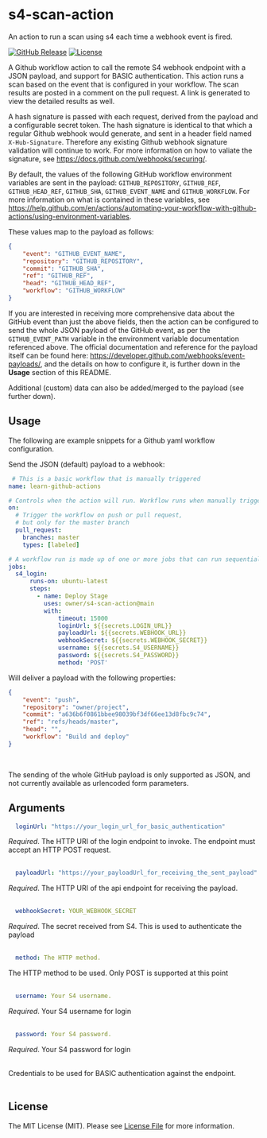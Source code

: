 # s4-scan-action
An action to run a scan using s4 each time a webhook event is fired. 

[![GitHub Release][ico-release]][link-github-release]
[![License][ico-license]](LICENSE)

A Github workflow action to call the remote S4 webhook endpoint with a JSON payload, and support for BASIC authentication. This action runs a scan based on the event that is configured in your workflow. The scan results are posted in a comment on the pull request. A link is generated to view the detailed results as well. 

A hash signature is passed with each request, 
derived from the payload and a configurable secret token. The hash signature is 
identical to that which a regular Github webhook would generate, and sent in a header 
field named `X-Hub-Signature`. Therefore any existing Github webhook signature 
validation will continue to work. For more information on how to valiate the signature, 
see <https://docs.github.com/webhooks/securing/>.

By default, the values of the following GitHub workflow environment variables are sent in the 
payload: `GITHUB_REPOSITORY`, `GITHUB_REF`, `GITHUB_HEAD_REF`, `GITHUB_SHA`, `GITHUB_EVENT_NAME` 
and `GITHUB_WORKFLOW`. For more information on what is contained in these variables, see 
<https://help.github.com/en/actions/automating-your-workflow-with-github-actions/using-environment-variables>. 

These values map to the payload as follows:

```json
{
    "event": "GITHUB_EVENT_NAME",
    "repository": "GITHUB_REPOSITORY",
    "commit": "GITHUB_SHA",
    "ref": "GITHUB_REF",
    "head": "GITHUB_HEAD_REF",
    "workflow": "GITHUB_WORKFLOW"
}
```

If you are interested in receiving more comprehensive data about the GitHub event than just the 
above fields, then the action can be configured to send the whole JSON payload of the GitHub event, 
as per the `GITHUB_EVENT_PATH` variable in the environment variable documentation referenced above. 
The official documentation and reference for the payload itself can be found here: 
<https://developer.github.com/webhooks/event-payloads/>, and the details on how to configure it, 
is further down in the **Usage** section of this README.

Additional (custom) data can also be added/merged to the payload (see further down).


## Usage

The following are example snippets for a Github yaml workflow configuration. <br/>

Send the JSON (default) payload to a webhook:

```yml
 # This is a basic workflow that is manually triggered
name: learn-github-actions

# Controls when the action will run. Workflow runs when manually triggered using the UI or API.
on:
  # Trigger the workflow on push or pull request,
  # but only for the master branch
  pull_request:
    branches: master
    types: [labeled]

# A workflow run is made up of one or more jobs that can run sequentially or in parallel
jobs:
  s4_login:
      runs-on: ubuntu-latest
      steps:
        - name: Deploy Stage
          uses: owner/s4-scan-action@main
          with:
              timeout: 15000 
              loginUrl: ${{secrets.LOGIN_URL}}   
              payloadUrl: ${{secrets.WEBHOOK_URL}}
              webhookSecret: ${{secrets.WEBHOOK_SECRET}}
              username: ${{secrets.S4_USERNAME}}
              password: ${{secrets.S4_PASSWORD}}
              method: 'POST'
```

Will deliver a payload with the following properties:

```json
{
    "event": "push",
    "repository": "owner/project",
    "commit": "a636b6f0861bbee98039bf3df66ee13d8fbc9c74",
    "ref": "refs/heads/master",
    "head": "",
    "workflow": "Build and deploy"
}
```
<br/>

The sending of the whole GitHub payload
is only supported as JSON, and not currently available as urlencoded form parameters.

## Arguments

```yml 
  loginUrl: "https://your_login_url_for_basic_authentication"
```

*Required*. The HTTP URI of the login endpoint to invoke. The endpoint must accept 
an HTTP POST request. <br/><br/>


```yml 
  payloadUrl: "https://your_payloadUrl_for_receiving_the_sent_payload"
```

*Required*. The HTTP URI of the api endpoint for receiving the payload. <br/><br/>

```yml 
  webhookSecret: YOUR_WEBHOOK_SECRET
```
*Required*. The secret received from S4. This is used to authenticate the payload <br/><br/>

```yml 
  method: The HTTP method.
```
The HTTP method to be used. Only POST is supported at this point <br/><br/>

```yml 
  username: Your S4 username.
```
*Required*. Your S4 username for login <br/><br/>

```yml 
  password: Your S4 password.
```
*Required*. Your S4 password for login <br/><br/>

Credentials to be used for BASIC authentication against the endpoint.<br/><br/>


## License

The MIT License (MIT). Please see [License File](LICENSE) for more information.

[ico-release]: https://img.shields.io/github/tag/distributhor/workflow-webhook.svg
[ico-license]: https://img.shields.io/badge/license-MIT-brightgreen.svg
[link-github-release]: https://github.com/distributhor/workflow-webhook/releases
